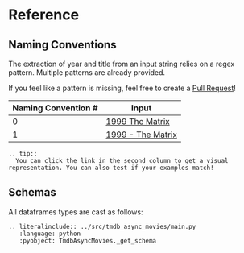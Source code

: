 # Reference

## Naming Conventions

The extraction of year and title from an input string relies on a regex pattern. Multiple patterns are already provided.

If you feel like a pattern is missing, feel free to create a [Pull Request](https://github.com/tilschuenemann/tmdb-async-movies/pulls)!

| Naming Convention # | Input                                                                                                                                                   |
| ------------------- | ------------------------------------------------------------------------------------------------------------------------------------------------------- |
| 0                   | [1999 The Matrix](https://regex-vis.com/?r=%5E%28%3F%3Cyear%3E%5Cd%7B4%7D%29%5Cs%28%3F%3Ctitle%3E.%2B%29%24&e=0&t=%5B%221999+The+Matrix%22%5D)          |
| 1                   | [1999 - The Matrix](https://regex-vis.com/?r=%5E%28%3F%3Cyear%3E%5Cd%7B4%7D%29%5Cs-%5Cs%28%3F%3Ctitle%3E.%2B%29%24&e=0&t=%5B%221999+-+The+Matrix%22%5D) |

```{eval-rst}
.. tip::
  You can click the link in the second column to get a visual representation. You can also test if your examples match!
```

## Schemas

All dataframes types are cast as follows:

```{eval-rst}
.. literalinclude:: ../src/tmdb_async_movies/main.py
   :language: python
   :pyobject: TmdbAsyncMovies._get_schema
```
